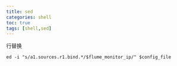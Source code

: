 ```yaml
---
title: sed
categories: shell   
toc: true  
tags: [shell,sed]
---
```




行替换

```
ed -i "s/a1.sources.r1.bind.*/$flume_monitor_ip/" $config_file
```
